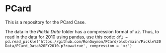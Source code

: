 # PCard
This is a repository for the PCard Case.

The data in the _Pickle Data_ folder has a compression format of _xz_. Thus, to read in the data for 2010 using pandas, use this code: `df1 = pd.read_pickle('https://github.com/RonGuymon/PCard/blob/main/Pickle%20Data/PCard_Data%20FY2010.p?raw=true', compression = 'xz')`
